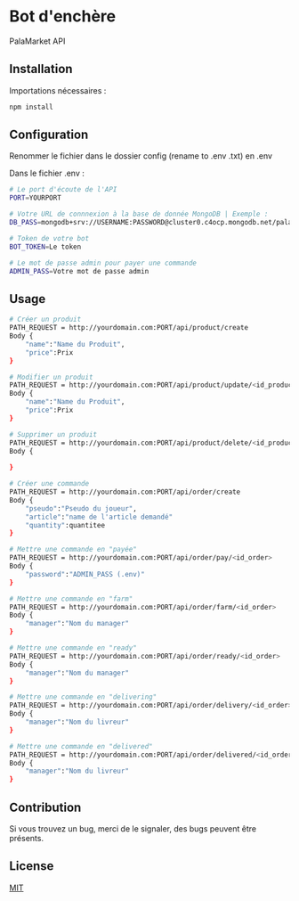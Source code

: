 # Bot d'enchère
PalaMarket API

## Installation

Importations nécessaires :

```bash
npm install
```

## Configuration

Renommer le fichier dans le dossier config (rename to .env .txt) en .env

Dans le fichier .env :

```bash
# Le port d'écoute de l'API
PORT=YOURPORT

# Votre URL de connnexion à la base de donnée MongoDB | Exemple :
DB_PASS=mongodb+srv://USERNAME:PASSWORD@cluster0.c4ocp.mongodb.net/palamarket

# Token de votre bot
BOT_TOKEN=Le token

# Le mot de passe admin pour payer une commande
ADMIN_PASS=Votre mot de passe admin
```

## Usage

```bash
# Créer un produit 
PATH_REQUEST = http://yourdomain.com:PORT/api/product/create
Body {
    "name":"Name du Produit",
    "price":Prix
}

# Modifier un produit 
PATH_REQUEST = http://yourdomain.com:PORT/api/product/update/<id_product>
Body {
    "name":"Name du Produit",
    "price":Prix
}

# Supprimer un produit 
PATH_REQUEST = http://yourdomain.com:PORT/api/product/delete/<id_product>
Body {
    
}

# Créer une commande 
PATH_REQUEST = http://yourdomain.com:PORT/api/order/create
Body {
    "pseudo":"Pseudo du joueur",
    "article":"name de l'article demandé"
    "quantity":quantitee
}

# Mettre une commande en "payée"
PATH_REQUEST = http://yourdomain.com:PORT/api/order/pay/<id_order>
Body {
    "password":"ADMIN_PASS (.env)"
}

# Mettre une commande en "farm"
PATH_REQUEST = http://yourdomain.com:PORT/api/order/farm/<id_order>
Body {
    "manager":"Nom du manager"
}

# Mettre une commande en "ready"
PATH_REQUEST = http://yourdomain.com:PORT/api/order/ready/<id_order>
Body {
    "manager":"Nom du manager"
}

# Mettre une commande en "delivering"
PATH_REQUEST = http://yourdomain.com:PORT/api/order/delivery/<id_order>
Body {
    "manager":"Nom du livreur"
}

# Mettre une commande en "delivered"
PATH_REQUEST = http://yourdomain.com:PORT/api/order/delivered/<id_order>
Body {
    "manager":"Nom du livreur"
}
```

## Contribution
Si vous trouvez un bug, merci de le signaler, des bugs peuvent être présents.

## License
[MIT](https://choosealicense.com/licenses/mit/)
